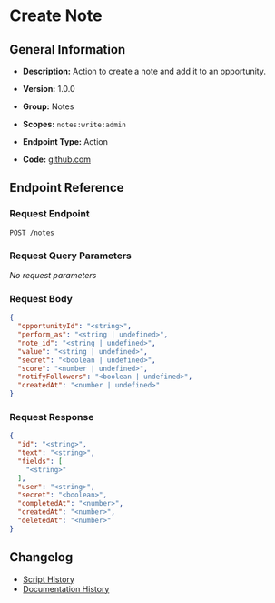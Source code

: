 <!-- BEGIN GENERATED CONTENT -->
# Create Note

## General Information

- **Description:** Action to create a note and add it to an opportunity.

- **Version:** 1.0.0
- **Group:** Notes
- **Scopes:** `notes:write:admin`
- **Endpoint Type:** Action
- **Code:** [github.com](https://github.com/NangoHQ/integration-templates/tree/main/integrations/lever/actions/create-note.ts)


## Endpoint Reference

### Request Endpoint

`POST /notes`

### Request Query Parameters

_No request parameters_

### Request Body

```json
{
  "opportunityId": "<string>",
  "perform_as": "<string | undefined>",
  "note_id": "<string | undefined>",
  "value": "<string | undefined>",
  "secret": "<boolean | undefined>",
  "score": "<number | undefined>",
  "notifyFollowers": "<boolean | undefined>",
  "createdAt": "<number | undefined>"
}
```

### Request Response

```json
{
  "id": "<string>",
  "text": "<string>",
  "fields": [
    "<string>"
  ],
  "user": "<string>",
  "secret": "<boolean>",
  "completedAt": "<number>",
  "createdAt": "<number>",
  "deletedAt": "<number>"
}
```

## Changelog

- [Script History](https://github.com/NangoHQ/integration-templates/commits/main/integrations/lever/actions/create-note.ts)
- [Documentation History](https://github.com/NangoHQ/integration-templates/commits/main/integrations/lever/actions/create-note.md)

<!-- END  GENERATED CONTENT -->

